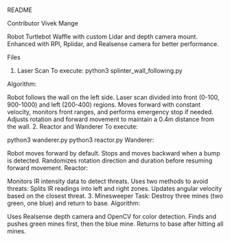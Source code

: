 README

Contributor
Vivek Mange

Robot
Turtlebot Waffle with custom Lidar and depth camera mount. Enhanced with RPI, Rplidar, and Realsense camera for better performance.

Files
1. Laser Scan
To execute: python3 splinter_wall_following.py

Algorithm:

Robot follows the wall on the left side.
Laser scan divided into front (0-100, 900-1000) and left (200-400) regions.
Moves forward with constant velocity, monitors front ranges, and performs emergency stop if needed.
Adjusts rotation and forward movement to maintain a 0.4m distance from the wall.
2. Reactor and Wanderer
To execute:

python3 wanderer.py
python3 reactor.py
Wanderer:

Robot moves forward by default.
Stops and moves backward when a bump is detected.
Randomizes rotation direction and duration before resuming forward movement.
Reactor:

Monitors IR intensity data to detect threats.
Uses two methods to avoid threats:
Splits IR readings into left and right zones.
Updates angular velocity based on the closest threat.
3. Minesweeper
Task: Destroy three mines (two green, one blue) and return to base.
Algorithm:

Uses Realsense depth camera and OpenCV for color detection.
Finds and pushes green mines first, then the blue mine.
Returns to base after hitting all mines.
